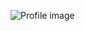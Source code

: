 ![Profile image](https://avatars.githubusercontent.com/u/79302367?s=400&u=75db9f1066444ab22cdec49ea764dac58ea3ca25&v=4)
